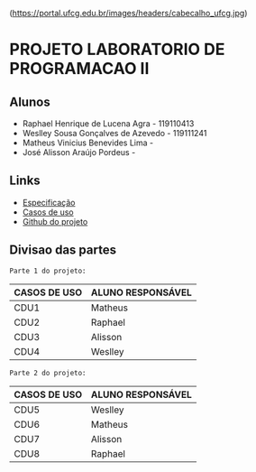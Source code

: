 

(https://portal.ufcg.edu.br/images/headers/cabecalho_ufcg.jpg)
# PROJETO LABORATORIO DE PROGRAMACAO II



## Alunos
  - Raphael Henrique de Lucena Agra - 119110413
  - Weslley Sousa Gonçalves de Azevedo - 119111241
  - Matheus Vinicius Benevides Lima - 
  - José Alisson Araújo Pordeus - 

## Links

  - [Especificação](https://docs.google.com/document/d/e/2PACX-1vRKnuseh-1y300CI4fTlgVB8XMx3yDhEl9fg2NfkyrBDqYT9-tTjHTgSdD59htIIxDtJQDdSSYLzrnv/pub)
  - [Casos de uso](https://drive.google.com/drive/folders/1H7au_Jzxi8UKih0bW8jVqAfe00ROOOMJ)
  - [Github do projeto](https://github.com/raphaelhla/ProjetoLP2)
  
## Divisao das partes
    Parte 1 do projeto:
| CASOS DE USO | ALUNO RESPONSÁVEL |
| ------ | ------ |
| CDU1 | Matheus |
| CDU2 | Raphael |
| CDU3 | Alisson |
| CDU4 | Weslley |

    Parte 2 do projeto:

| CASOS DE USO | ALUNO RESPONSÁVEL |
| ------ | ------ |
| CDU5 | Weslley |
| CDU6 | Matheus |
| CDU7 | Alisson |
| CDU8 | Raphael |
   
